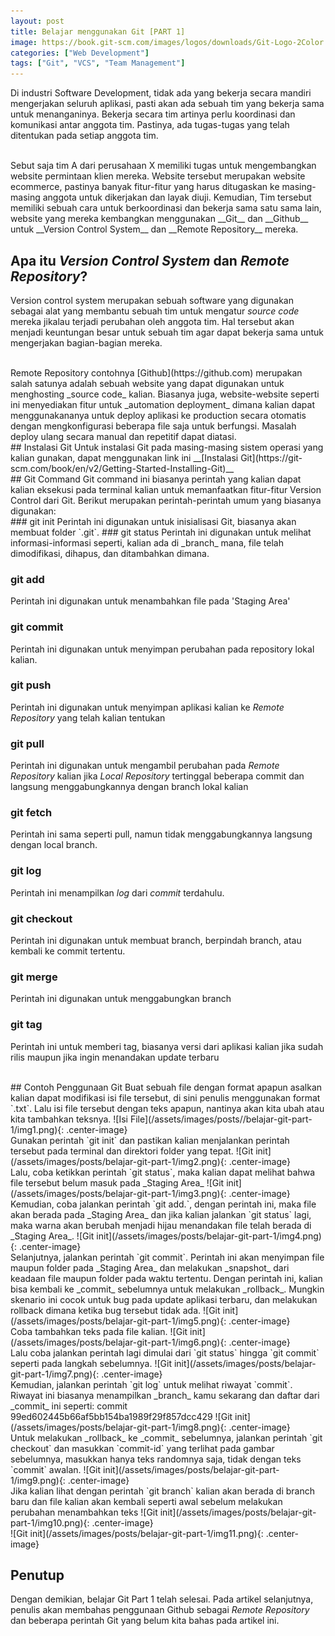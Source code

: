 ```yaml
---
layout: post
title: Belajar menggunakan Git [PART 1]
image: https://book.git-scm.com/images/logos/downloads/Git-Logo-2Color.png
categories: ["Web Development"]
tags: ["Git", "VCS", "Team Management"]
---
```


Di industri Software Development, tidak ada yang bekerja secara mandiri mengerjakan seluruh aplikasi, pasti akan ada sebuah tim yang bekerja sama untuk menanganinya. Bekerja secara tim artinya perlu koordinasi dan komunikasi antar anggota tim. Pastinya, ada tugas-tugas yang telah ditentukan pada setiap anggota tim.

<br>
Sebut saja tim A dari perusahaan X memiliki tugas untuk mengembangkan website permintaan klien mereka. Website tersebut merupakan website ecommerce, pastinya banyak fitur-fitur yang harus ditugaskan ke masing-masing anggota untuk dikerjakan dan layak diuji. Kemudian, Tim tersebut memiliki sebuah cara untuk berkoordinasi dan bekerja sama satu sama lain, website yang mereka kembangkan menggunakan __Git__ dan __Github__ untuk __Version Control System__ dan __Remote Repository__ mereka.

<br>

## Apa itu _Version Control System_ dan _Remote Repository_?
Version control system merupakan sebuah software yang digunakan sebagai alat yang membantu sebuah tim untuk mengatur _source code_ mereka jikalau terjadi perubahan oleh anggota tim. Hal tersebut akan menjadi keuntungan besar untuk sebuah tim agar dapat bekerja sama untuk mengerjakan bagian-bagian mereka. 

<br>
Remote Repository contohnya [Github](https://github.com) merupakan salah satunya adalah sebuah website yang dapat digunakan untuk menghosting _source code_ kalian. Biasanya juga, website-website seperti ini menyediakan fitur untuk _automation deployment_ dimana kalian dapat menggunakananya untuk deploy aplikasi ke production secara otomatis dengan mengkonfigurasi beberapa file saja untuk berfungsi. Masalah deploy ulang secara manual dan repetitif dapat diatasi.

<br>
## Instalasi Git
Untuk instalasi Git pada masing-masing sistem operasi yang kalian gunakan, dapat menggunakan link ini __[Instalasi Git](https://git-scm.com/book/en/v2/Getting-Started-Installing-Git)__

<br>
## Git Command
Git command ini biasanya perintah yang kalian dapat kalian eksekusi pada terminal kalian untuk memanfaatkan fitur-fitur Version Control dari Git.
Berikut merupakan perintah-perintah umum yang biasanya digunakan:

<br>
### git init
Perintah ini digunakan untuk inisialisasi Git, biasanya akan membuat folder `.git`.
### git status
Perintah ini digunakan untuk melihat informasi-informasi seperti, kalian ada di _branch_ mana, file telah dimodifikasi, dihapus, dan ditambahkan dimana. 

### git add 
Perintah ini digunakan untuk menambahkan file pada 'Staging Area'

### git commit
Perintah ini digunakan untuk menyimpan perubahan pada repository lokal kalian.

### git push
Perintah ini digunakan untuk menyimpan aplikasi kalian ke _Remote Repository_ yang telah kalian tentukan

### git pull
Perintah ini digunakan untuk mengambil perubahan pada _Remote Repository_ kalian jika _Local Repository_ tertinggal beberapa commit dan langsung menggabungkannya dengan branch lokal kalian

### git fetch
Perintah ini sama seperti pull, namun tidak menggabungkannya langsung dengan local branch.

### git log
Perintah ini menampilkan _log_ dari _commit_ terdahulu.

### git checkout
Perintah ini digunakan untuk membuat branch, berpindah branch, atau kembali ke commit tertentu.


### git merge
Perintah ini digunakan untuk menggabungkan branch

### git tag
Perintah ini untuk memberi tag, biasanya versi dari aplikasi kalian jika sudah rilis maupun jika ingin menandakan update terbaru

<br>
## Contoh Penggunaan Git
Buat sebuah file dengan format apapun asalkan kalian dapat modifikasi isi file tersebut, di sini penulis menggunakan format `.txt`. 
Lalu isi file tersebut dengan teks apapun, nantinya akan kita ubah atau kita tambahkan teksnya.
![Isi File](/assets/images/posts//belajar-git-part-1/img1.png){: .center-image}

<br>
Gunakan perintah `git init` dan pastikan kalian menjalankan perintah tersebut pada terminal dan direktori folder yang tepat.
![Git init](/assets/images/posts/belajar-git-part-1/img2.png){: .center-image}

<br>
Lalu, coba ketikkan perintah `git status`, maka kalian dapat melihat bahwa file tersebut belum masuk pada _Staging Area_
![Git init](/assets/images/posts/belajar-git-part-1/img3.png){: .center-image}

<br>
Kemudian, coba jalankan perintah `git add.`, dengan perintah ini, maka file akan berada pada _Staging Area_ dan jika kalian jalankan `git status` lagi, maka warna akan berubah menjadi hijau menandakan file telah berada di _Staging Area_.
![Git init](/assets/images/posts/belajar-git-part-1/img4.png){: .center-image}

<br>
Selanjutnya, jalankan perintah `git commit`. Perintah ini akan menyimpan file maupun folder pada _Staging Area_ dan melakukan _snapshot_ dari keadaan file maupun folder pada waktu tertentu. Dengan perintah ini, kalian bisa kembali ke _commit_ sebelumnya untuk melakukan _rollback_. Mungkin skenario ini cocok untuk bug pada update aplikasi terbaru, dan melakukan rollback dimana ketika bug tersebut tidak ada. 
![Git init](/assets/images/posts/belajar-git-part-1/img5.png){: .center-image}

<br>
Coba tambahkan teks pada file kalian. 
![Git init](/assets/images/posts/belajar-git-part-1/img6.png){: .center-image}

<br>
Lalu coba jalankan perintah lagi dimulai dari `git status` hingga `git commit` seperti pada langkah sebelumnya.
![Git init](/assets/images/posts/belajar-git-part-1/img7.png){: .center-image}

<br>
Kemudian, jalankan perintah `git log` untuk melihat riwayat `commit`. Riwayat ini biasanya menampilkan _branch_ kamu sekarang dan daftar dari _commit_ ini seperti: commit 99ed602445b66af5bb154ba1989f29f857dcc429
![Git init](/assets/images/posts/belajar-git-part-1/img8.png){: .center-image}

<br>
Untuk melakukan _rollback_ ke _commit_ sebelumnya, jalankan perintah `git checkout` dan masukkan `commit-id` yang terlihat pada gambar sebelumnya, masukkan hanya teks randomnya saja, tidak dengan teks `commit` awalan.
![Git init](/assets/images/posts/belajar-git-part-1/img9.png){: .center-image}

<br>
Jika kalian lihat dengan perintah `git branch` kalian akan berada di branch baru dan file kalian akan kembali seperti awal sebelum melakukan perubahan menambahkan teks
![Git init](/assets/images/posts/belajar-git-part-1/img10.png){: .center-image}
<br>
![Git init](/assets/images/posts/belajar-git-part-1/img11.png){: .center-image}

<br>

## Penutup
Dengan demikian, belajar Git Part 1 telah selesai. Pada artikel selanjutnya, penulis akan membahas penggunaan Github sebagai _Remote Repository_ dan beberapa perintah Git yang belum kita bahas pada artikel ini. 